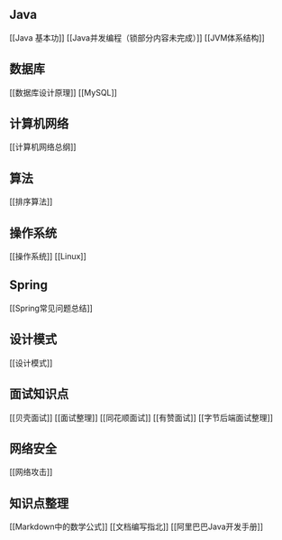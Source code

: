 ## Java
[[Java 基本功]]
[[Java并发编程（锁部分内容未完成）]]
[[JVM体系结构]]

## 数据库
[[数据库设计原理]]
[[MySQL]]

## 计算机网络
[[计算机网络总纲]]

## 算法
[[排序算法]]

## 操作系统
[[操作系统]]
[[Linux]]

## Spring 
[[Spring常见问题总结]]

## 设计模式
[[设计模式]]

## 面试知识点
[[贝壳面试]]
[[面试整理]]
[[同花顺面试]]
[[有赞面试]]
[[字节后端面试整理]]

## 网络安全
[[网络攻击]]

## 知识点整理
[[Markdown中的数学公式]]
[[文档编写指北]]
[[阿里巴巴Java开发手册]]